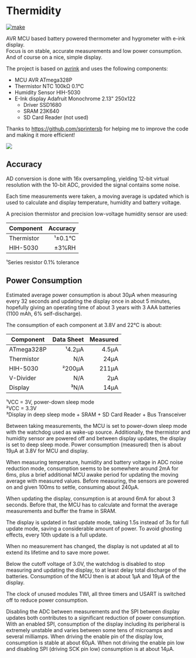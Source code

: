 # Thermidity

[![make](https://github.com/gitdode/thermidity/actions/workflows/build.yml/badge.svg)](https://github.com/gitdode/thermidity/actions/workflows/build.yml)

AVR MCU based battery powered thermometer and hygrometer with e-ink display.  
Focus is on stable, accurate measurements and low power consumption. 
And of course on a nice, simple display.

The project is based on [avrink](https://github.com/gitdode/avrink) and uses the
following components:

* MCU AVR ATmega328P
* Thermistor NTC 100kΩ 0.1°C
* Humidity Sensor HIH-5030
* E-Ink display Adafruit Monochrome 2.13" 250x122
    * Driver SSD1680
    * SRAM 23K640
    * SD Card Reader (not used)
 
Thanks to https://github.com/sprintersb for helping me to improve the code and making it more efficient!

<img src="https://luniks.net/other/Thermidity/Thermidity-07.jpg"/>

## Accuracy

AD conversion is done with 16x oversampling, yielding 12-bit virtual resolution 
with the 10-bit ADC, provided the signal contains some noise.

Each time measurements were taken, a moving average is updated which is used to 
calculate and display temperature, humidity and battery voltage.

A precision thermistor and precision low-voltage humidity sensor are used:

| Component  | Accuracy |
|------------|---------:|
| Thermistor |  ¹±0.1°C |
| HIH-5030   |    ±3%RH |

¹Series resistor 0.1% tolerance

## Power Consumption

Estimated average power consumption is about 30µA when measuring every 32 
seconds and updating the display once in about 5 minutes, hopefully giving an
operating time of about 3 years with 3 AAA batteries (1100 mAh, 6% 
self-discharge). 

The consumption of each component at 3.8V and 22°C is about:

| Component  | Data Sheet | Measured |
|------------|-----------:|---------:|
| ATmega328P |     ¹4.2µA |    4.5µA |
| Thermistor |        N/A |     24µA |
| HIH-5030   |     ²200µA |    211µA |
| V-Divider  |        N/A |      2µA |
| Display    |       ³N/A |     14µA |

¹VCC = 3V, power-down sleep mode  
²VCC = 3.3V  
³Display in deep sleep mode + SRAM + SD Card Reader + Bus Transceiver  

Between taking measurements, the MCU is set to power-down sleep mode with the
watchdog used as wake-up source. Additionally, the thermistor and humidity 
sensor are powered off and between display updates, the display is set to deep 
sleep mode. Power consumption (measured) then is about 19µA at 3.8V for MCU 
and display.  

When measuring temperature, humidity and battery voltage in ADC noise reduction 
mode, consumption seems to be somewhere around 2mA for 6ms, plus a brief 
additional MCU awake period for updating the moving average with measured 
values. Before measuring, the sensors are powered on and given 100ms to settle, 
consuming about 240µA.

When updating the display, consumption is at around 6mA for about 3 seconds. 
Before that, the MCU has to calculate and format the average measurements and 
buffer the frame in SRAM.

The display is updated in fast update mode, taking 1.5s instead of 3s for full 
update mode, saving a considerable amount of power. To avoid ghosting effects, 
every 10th update is a full update.

When no measurement has changed, the display is not updated at all to extend its 
lifetime and to save more power.

Below the cutoff voltage of 3.0V, the watchdog is disabled to stop measuring and
updating the display, to at least delay total discharge of the batteries.
Consumption of the MCU then is at about 1µA and 19µA of the display.

The clock of unused modules TWI, all three timers and USART is switched off to 
reduce power consumption.

Disabling the ADC between measurements and the SPI between display updates both 
contributes to a significant reduction of power consumption. With an enabled SPI, 
consumption of the display including its peripheral is extremely unstable and 
varies between some tens of microamps and several milliamps. When driving the 
enable pin of the display low, consumption is stable at about 60µA. When not 
driving the enable pin low and disabling SPI (driving SCK pin low) consumption 
is at about 14µA.
